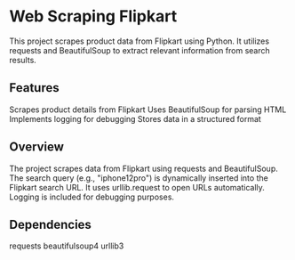 # Web Scraping Flipkart

This project scrapes product data from Flipkart using Python. It utilizes requests and BeautifulSoup to extract relevant information from search results.

## Features
Scrapes product details from Flipkart
Uses BeautifulSoup for parsing HTML
Implements logging for debugging
Stores data in a structured format

## Overview
The project scrapes data from Flipkart using requests and BeautifulSoup.
The search query (e.g., "iphone12pro") is dynamically inserted into the Flipkart search URL.
It uses urllib.request to open URLs automatically.
Logging is included for debugging purposes.

## Dependencies
requests
beautifulsoup4
urllib3
